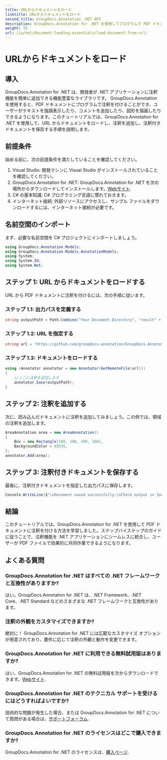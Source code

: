 ```yaml
---
title: URLからドキュメントをロード
linktitle: URLからドキュメントをロード
second_title: GroupDocs.Annotation .NET API
description: GroupDocs.Annotation for .NET を使用してプログラムで PDF ドキュメントに注釈を付ける方法を学びます。コード例を含むステップバイステップのチュートリアル。
weight: 15
url: /ja/net/document-loading-essentials/load-document-from-url/
---
```


# URLからドキュメントをロード

## 導入
GroupDocs.Annotation for .NET は、開発者が .NET アプリケーションに注釈機能を簡単に追加できる機能豊富なライブラリです。 GroupDocs.Annotation を使用すると、PDF ドキュメントにプログラムで注釈を付けることができ、ユーザーがテキストを強調表示したり、コメントを追加したり、図形を描画したりできるようになります。このチュートリアルでは、GroupDocs.Annotation for .NET を使用して、URL からドキュメントをロードし、注釈を追加し、注釈付きドキュメントを保存する手順を説明します。
## 前提条件
始める前に、次の前提条件を満たしていることを確認してください。
1. Visual Studio: 開発マシンに Visual Studio がインストールされていることを確認してください。
2.  GroupDocs.Annotation for .NET: GroupDocs.Annotation for .NET を次の場所からダウンロードしてインストールします。[Webサイト](https://releases.groupdocs.com/annotation/net/).
3. C# の基本知識: C# プログラミング言語に慣れておきます。
4. インターネット接続: 外部リソースにアクセスし、サンプル ファイルをダウンロードするには、インターネット接続が必要です。

## 名前空間のインポート
まず、必要な名前空間を C# プロジェクトにインポートしましょう。
```csharp
using GroupDocs.Annotation.Models;
using GroupDocs.Annotation.Models.AnnotationModels;
using System;
using System.IO;
using System.Net;
```
## ステップ 1: URL からドキュメントをロードする
URL から PDF ドキュメントに注釈を付けるには、次の手順に従います。
### ステップ 1.1: 出力パスを定義する
```csharp
string outputPath = Path.Combine("Your Document Directory", "result" + Path.GetExtension("input.pdf"));
```
### ステップ 1.2: URL を指定する
```csharp
string url = "https://github.com/groupdocs-annotation/GroupDocs.Annotation-for-.NET/blob/master/Examples/Resources/SampleFiles/input.pdf?raw=true";
```
### ステップ 1.3: ドキュメントをロードする
```csharp
using (Annotator annotator = new Annotator(GetRemoteFile(url)))
{
    //ここに注釈を追加します
    annotator.Save(outputPath);
}
```
## ステップ 2: 注釈を追加する
次に、読み込んだドキュメントに注釈を追加してみましょう。この例では、領域の注釈を追加します。
```csharp
AreaAnnotation area = new AreaAnnotation()
{
    Box = new Rectangle(100, 100, 100, 100),
    BackgroundColor = 65535,
};
annotator.Add(area);
```
## ステップ 3: 注釈付きドキュメントを保存する
最後に、注釈付きドキュメントを指定した出力パスに保存します。
```csharp
Console.WriteLine($"\nDocument saved successfully.\nCheck output in {outputPath}.");
```

## 結論
このチュートリアルでは、GroupDocs.Annotation for .NET を使用して PDF ドキュメントに注釈を付ける方法を学習しました。ステップバイステップのガイドに従うことで、注釈機能を .NET アプリケーションにシームレスに統合し、ユーザーが PDF ファイルで効果的に共同作業できるようになります。

## よくある質問
### GroupDocs.Annotation for .NET はすべての .NET フレームワークと互換性がありますか?
はい。GroupDocs.Annotation for .NET は、.NET Framework、.NET Core、.NET Standard などのさまざまな .NET フレームワークと互換性があります。
### 注釈の外観をカスタマイズできますか?
絶対に！ GroupDocs.Annotation for .NET には広範なカスタマイズ オプションが用意されており、要件に応じて注釈の外観と動作を変更できます。
### GroupDocs.Annotation for .NET に利用できる無料試用版はありますか?
はい、GroupDocs.Annotation for .NET の無料試用版を次からダウンロードできます。[Webサイト](https://releases.groupdocs.com/).
### GroupDocs.Annotation for .NET のテクニカル サポートを受けるにはどうすればよいですか?
技術的な問題が発生した場合、または GroupDocs.Annotation for .NET について質問がある場合は、[サポートフォーラム](https://forum.groupdocs.com/c/annotation/10).
### GroupDocs.Annotation for .NET のライセンスはどこで購入できますか?
 GroupDocs.Annotation for .NET のライセンスは、[購入ページ](https://purchase.groupdocs.com/buy).